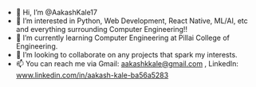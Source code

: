 - 👋 Hi, I’m @AakashKale17
- 👀 I’m interested in Python, Web Development, React Native, ML/AI, etc and everything surrounding Computer Engineering!!
- 🌱 I’m currently learning Computer Engineering at Pillai College of Engineering.
- 💞️ I’m looking to collaborate on any projects that spark my interests.
- 📫 You can reach me via Gmail: aakashkkale@gmail.com , LinkedIn: www.linkedin.com/in/aakash-kale-ba56a5283

<!---
AakashKale17/AakashKale17 is a ✨ special ✨ repository because its `README.md` (this file) appears on your GitHub profile.
You can click the Preview link to take a look at your changes.
--->

